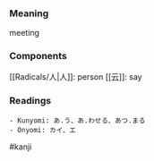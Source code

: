 ### Meaning

meeting

### Components

[[Radicals/人|人]]: person [[云]]: say

### Readings

```
- Kunyomi: あ.う、あ.わせる、あつ.まる
- Onyomi: カイ、エ
```

#kanji